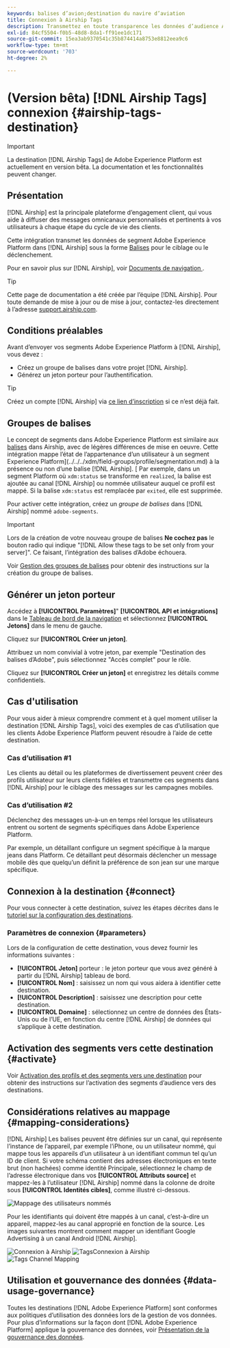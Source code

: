 ```yaml
---
keywords: balises d’avion;destination du navire d’aviation
title: Connexion à Airship Tags
description: Transmettez en toute transparence les données d’audience Adobe à Airship en tant que balises d’audience pour le ciblage dans Airship.
exl-id: 84cf5504-f0b5-48d8-8da1-ff91ee1dc171
source-git-commit: 15ea3ab9370541c35b874414a8753e8812eea9c6
workflow-type: tm+mt
source-wordcount: '703'
ht-degree: 2%

---
```


# (Version bêta) [!DNL Airship Tags] connexion {#airship-tags-destination}

>[!IMPORTANT]
>
>La destination [!DNL Airship Tags] de Adobe Experience Platform est actuellement en version bêta. La documentation et les fonctionnalités peuvent changer.

## Présentation

[!DNL Airship] est la principale plateforme d’engagement client, qui vous aide à diffuser des messages omnicanaux personnalisés et pertinents à vos utilisateurs à chaque étape du cycle de vie des clients.

Cette intégration transmet les données de segment Adobe Experience Platform dans [!DNL Airship] sous la forme [Balises](https://docs.airship.com/guides/audience/tags/) pour le ciblage ou le déclenchement.

Pour en savoir plus sur [!DNL Airship], voir [Documents de navigation ](https://docs.airship.com).


>[!TIP]
>
>Cette page de documentation a été créée par l’équipe [!DNL Airship]. Pour toute demande de mise à jour ou de mise à jour, contactez-les directement à l’adresse [support.airship.com](https://support.airship.com/).

## Conditions préalables

Avant d’envoyer vos segments Adobe Experience Platform à [!DNL Airship], vous devez :

* Créez un groupe de balises dans votre projet [!DNL Airship].
* Générez un jeton porteur pour l’authentification.

>[!TIP]
> 
>Créez un compte [!DNL Airship] via [ce lien d’inscription](https://go.airship.eu/accounts/register/plan/starter/) si ce n’est déjà fait.

## Groupes de balises

Le concept de segments dans Adobe Experience Platform est similaire aux [balises](https://docs.airship.com/guides/audience/tags/) dans Airship, avec de légères différences de mise en oeuvre. Cette intégration mappe l’état de l’appartenance d’un utilisateur à un segment Experience Platform](../../../xdm/field-groups/profile/segmentation.md) à la présence ou non d’une balise [!DNL Airship]. [ Par exemple, dans un segment Platform où `xdm:status` se transforme en `realized`, la balise est ajoutée au canal [!DNL Airship] ou nommée utilisateur auquel ce profil est mappé. Si la balise `xdm:status` est remplacée par `exited`, elle est supprimée.

Pour activer cette intégration, créez un *groupe de balises* dans [!DNL Airship] nommé `adobe-segments`.

>[!IMPORTANT]
>
>Lors de la création de votre nouveau groupe de balises **Ne cochez pas** le bouton radio qui indique &quot;[!DNL Allow these tags to be set only from your server]&quot;. Ce faisant, l’intégration des balises d’Adobe échouera.

Voir [Gestion des groupes de balises](https://docs.airship.com/tutorials/manage-project/messaging/tag-groups) pour obtenir des instructions sur la création du groupe de balises.

## Générer un jeton porteur

Accédez à **[!UICONTROL Paramètres]**&quot; **[!UICONTROL API et intégrations]** dans le [Tableau de bord de la navigation](https://go.airship.com) et sélectionnez **[!UICONTROL Jetons]** dans le menu de gauche.

Cliquez sur **[!UICONTROL Créer un jeton]**.

Attribuez un nom convivial à votre jeton, par exemple &quot;Destination des balises d’Adobe&quot;, puis sélectionnez &quot;Accès complet&quot; pour le rôle.

Cliquez sur **[!UICONTROL Créer un jeton]** et enregistrez les détails comme confidentiels.

## Cas d&#39;utilisation

Pour vous aider à mieux comprendre comment et à quel moment utiliser la destination [!DNL Airship Tags], voici des exemples de cas d’utilisation que les clients Adobe Experience Platform peuvent résoudre à l’aide de cette destination.

### Cas d’utilisation #1

Les clients au détail ou les plateformes de divertissement peuvent créer des profils utilisateur sur leurs clients fidèles et transmettre ces segments dans [!DNL Airship] pour le ciblage des messages sur les campagnes mobiles.

### Cas d’utilisation #2

Déclenchez des messages un-à-un en temps réel lorsque les utilisateurs entrent ou sortent de segments spécifiques dans Adobe Experience Platform.

Par exemple, un détaillant configure un segment spécifique à la marque jeans dans Platform. Ce détaillant peut désormais déclencher un message mobile dès que quelqu’un définit la préférence de son jean sur une marque spécifique.

## Connexion à la destination {#connect}

Pour vous connecter à cette destination, suivez les étapes décrites dans le [tutoriel sur la configuration des destinations](../../ui/connect-destination.md).

### Paramètres de connexion {#parameters}

Lors de la configuration de [](../../ui/connect-destination.md) cette destination, vous devez fournir les informations suivantes :

* **[!UICONTROL Jeton]** porteur : le jeton porteur que vous avez généré à partir du  [!DNL Airship] tableau de bord.
* **[!UICONTROL Nom]** : saisissez un nom qui vous aidera à identifier cette destination.
* **[!UICONTROL Description]** : saisissez une description pour cette destination.
* **[!UICONTROL Domaine]** : sélectionnez un centre de données des États-Unis ou de l’UE, en fonction du centre  [!DNL Airship] de données qui s’applique à cette destination.


## Activation des segments vers cette destination {#activate}

Voir [Activation des profils et des segments vers une destination](../../ui/activate-destinations.md) pour obtenir des instructions sur l’activation des segments d’audience vers des destinations.

## Considérations relatives au mappage {#mapping-considerations}

[!DNL Airship] Les balises peuvent être définies sur un canal, qui représente l’instance de l’appareil, par exemple l’iPhone, ou un utilisateur nommé, qui mappe tous les appareils d’un utilisateur à un identifiant commun tel qu’un ID de client. Si votre schéma contient des adresses électroniques en texte brut (non hachées) comme identité Principale, sélectionnez le champ de l’adresse électronique dans vos **[!UICONTROL Attributs source]** et mappez-les à l’utilisateur [!DNL Airship] nommé dans la colonne de droite sous **[!UICONTROL Identités cibles]**, comme illustré ci-dessous.

![Mappage des utilisateurs nommés](../../assets/catalog/mobile-engagement/airship-tags/mapping-option-2.png)

Pour les identifiants qui doivent être mappés à un canal, c’est-à-dire un appareil, mappez-les au canal approprié en fonction de la source. Les images suivantes montrent comment mapper un identifiant Google Advertising à un canal Android [!DNL Airship].

![Connexion à Airship ](../../assets/catalog/mobile-engagement/airship-tags/select-source-identity.png)
![TagsConnexion à Airship ](../../assets/catalog/mobile-engagement/airship-tags/select-target-identity.png)
![Tags Channel Mapping](../../assets/catalog/mobile-engagement/airship-tags/mapping-option.png)

## Utilisation et gouvernance des données {#data-usage-governance}

Toutes les destinations [!DNL Adobe Experience Platform] sont conformes aux politiques d’utilisation des données lors de la gestion de vos données. Pour plus d’informations sur la façon dont [!DNL Adobe Experience Platform] applique la gouvernance des données, voir [Présentation de la gouvernance des données](../../../data-governance/home.md).
